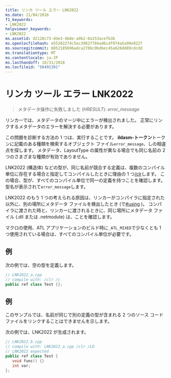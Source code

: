 ```yaml
---
title: リンカ ツール エラー LNK2022
ms.date: 11/04/2016
f1_keywords:
- LNK2022
helpviewer_keywords:
- LNK2022
ms.assetid: d2128c73-dde3-4b8e-a9b2-0a153acefb3b
ms.openlocfilehash: e55202274c5ec3982f784ad6cdf074a5a99e922f
ms.sourcegitcommit: 6052185696adca270bc9bdbec45a626dd89cdcdd
ms.translationtype: MT
ms.contentlocale: ja-JP
ms.lasthandoff: 10/31/2018
ms.locfileid: "50491391"
---
```

# <a name="linker-tools-error-lnk2022"></a>リンカ ツール エラー LNK2022

> メタデータ操作に失敗しました (*HRESULT*): *error_message*

リンカーでは、メタデータのマージ中にエラーが検出されました。 正常にリンクするメタデータのエラーを解決する必要があります。

この問題を診断する方法の 1 つは、実行することです。 **ildasm-トークン**トークンに記載のある種類を検索するオブジェクト ファイル`error_message`、しの相違点を探します。  メタデータ、LayoutType の属性が異なる場合でも同じ名前の 2 つのさまざまな種類が有効でありません。

LNK2022 (構造体) などの型が、同じ名前が競合する定義は、複数のコンパイル単位に存在する場合と指定してコンパイルしたときに理由の 1 つ[/clr](../../build/reference/clr-common-language-runtime-compilation.md)します。  この場合、型が、すべてのコンパイル単位で同一の定義を持つことを確認します。  型名が表示されて`error_message`します。

LNK2022 のもう 1 つの考えられる原因は、リンカーがコンパイラに指定された以外に、別の場所にメタデータ ファイルを検出したとき (で[#using](../../preprocessor/hash-using-directive-cpp.md) )。 コンパイラに渡された時と、リンカーに渡されるときに、同じ場所にメタデータ ファイル (.dll または .netmodule) は、ことを確認します。

マクロの使用、ATL アプリケーションのビルド時に`_ATL_MIXED`で少なくとも 1 つ使用されている場合は、すべてのコンパイル単位が必要です。

## <a name="example"></a>例

次の例では、空の型を定義します。

```cpp
// LNK2022_a.cpp
// compile with: /clr /c
public ref class Test {};
```

## <a name="example"></a>例

このサンプルでは、名前が同じで別の定義の型が含まれる 2 つのソース コード ファイルをリンクすることはできませんを示します。

次の例では、LNK2022 が生成されます。

```cpp
// LNK2022_b.cpp
// compile with: LNK2022_a.cpp /clr /LD
// LNK2022 expected
public ref class Test {
   void func() {}
   int var;
};
```